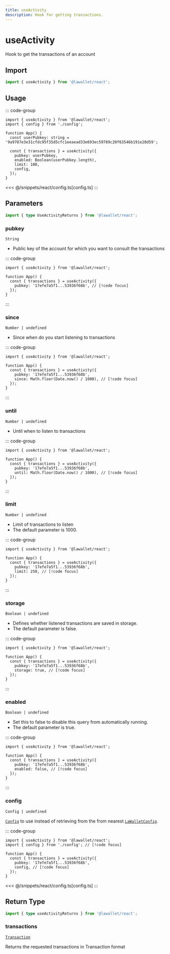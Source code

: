 ```yaml
---
title: useActivity
description: Hook for getting transactions.
---
```


# useActivity

Hook to get the transactions of an account

## Import

```ts
import { useActivity } from '@lawallet/react';
```

## Usage

::: code-group

```tsx [index.tsx]
import { useActivity } from '@lawallet/react';
import { config } from './config';

function App() {
  const userPubkey: string = '9a9787e3e31cfdc95f35d5cfc1eeaead33e693ec59789c20f63546b191e28d59';

  const { transactions } = useActivity({
    pubkey: userPubkey,
    enabled: Boolean(userPubkey.length),
    limit: 100,
    config,
  });
}
```

<<< @/snippets/react/config.ts[config.ts]
:::

## Parameters

```ts
import { type UseActivityReturns } from '@lawallet/react';
```

### pubkey

`String`

- Public key of the account for which you want to consult the transactions

::: code-group

```tsx [index.tsx]
import { useActivity } from '@lawallet/react';

function App() {
  const { transactions } = useActivity({
    pubkey: '17efe7a5f1...53936f68b', // [!code focus]
  });
}
```

:::

### since

`Number | undefined`

- Since when do you start listening to transactions

::: code-group

```tsx [index.tsx]
import { useActivity } from '@lawallet/react';

function App() {
  const { transactions } = useActivity({
    pubkey: '17efe7a5f1...53936f68b',
    since: Math.floor(Date.now() / 1000), // [!code focus]
  });
}
```

:::

### until

`Number | undefined`

- Until when to listen to transactions

::: code-group

```tsx [index.tsx]
import { useActivity } from '@lawallet/react';

function App() {
  const { transactions } = useActivity({
    pubkey: '17efe7a5f1...53936f68b',
    until: Math.floor(Date.now() / 1000), // [!code focus]
  });
}
```

:::

### limit

`Number | undefined`

- Limit of transactions to listen
- The default parameter is 1000.

::: code-group

```tsx [index.tsx]
import { useActivity } from '@lawallet/react';

function App() {
  const { transactions } = useActivity({
    pubkey: '17efe7a5f1...53936f68b',
    limit: 250, // [!code focus]
  });
}
```

:::

### storage

`Boolean | undefined`

- Defines whether listened transactions are saved in storage.
- The default parameter is false.

::: code-group

```tsx [index.tsx]
import { useActivity } from '@lawallet/react';

function App() {
  const { transactions } = useActivity({
    pubkey: '17efe7a5f1...53936f68b',
    storage: true, // [!code focus]
  });
}
```

:::

### enabled

`Boolean | undefined`

- Set this to false to disable this query from automatically running.
- The default parameter is true.

::: code-group

```tsx [index.tsx]
import { useActivity } from '@lawallet/react';

function App() {
  const { transactions } = useActivity({
    pubkey: '17efe7a5f1...53936f68b',
    enabled: false, // [!code focus]
  });
}
```

:::

### config

`Config | undefined`

[`Config`](/react/api/createConfig#config) to use instead of retrieving from the from nearest [`LaWalletConfig`](/react/api/LaWalletConfig).

::: code-group

```tsx [index.tsx]
import { useActivity } from '@lawallet/react';
import { config } from './config'; // [!code focus]

function App() {
  const { transactions } = useActivity({
    pubkey: '17efe7a5f1...53936f68b',
    config, // [!code focus]
  });
}
```

<<< @/snippets/react/config.ts[config.ts]
:::

## Return Type

```ts
import { type useActivityReturns } from '@lawallet/react';
```

### transactions

[`Transaction`](/react/api/glossary/types#transaction)

Returns the requested transactions in Transaction format
